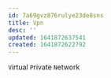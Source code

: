 ```yaml
---
id: 7a69gvz876rulye23de8sns
title: Vpn
desc: ''
updated: 1641872637541
created: 1641872622792
---
```



`V`irtual `P`rivate `N`etwork
